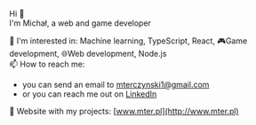 Hi 👋   
I'm Michał, a web and game developer 

📘 I'm interested in: Machine learning, TypeScript, React, 🎮Game development, 🌐Web development, Node.js  
📫 How to reach me: 
  - you can send an email to [mterczynski1@gmail.com](mailto:mterczynski1@gmail.com)
  - or you can reach me out on [LinkedIn](https://www.linkedin.com/in/mterczynski/)  
  
📱 Website with my projects: [www.mter.pl](http://www.mter.pl)
 
<!-- ![](https://github-readme-stats.vercel.app/api/top-langs/?username=mterczynski&layout=compact) -->


